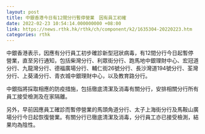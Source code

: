```yaml
---
layout: post
title: 中銀香港今日有12間分行暫停營業　因有員工初確
date: 2022-02-23 10:54:14.000000000 +08:00
link: https://news.rthk.hk/rthk/ch/component/k2/1635304-20220223.htm
categories: rthk
---
```


中銀香港表示，因應有分行員工初步確診新型冠狀病毒，有12間分行今日起暫停營業，直至另行通知，包括柴灣分行、利眾街分行、跑馬地中銀理財中心、宏冠道分行、九龍灣分行、德福廣場分行、輔仁街26號分行、長沙灣道194號分行、荃灣分行、上葵涌分行、青衣城中銀理財中心，以及教育路分行。

中銀指將採取相應的防疫措施，包括徹底清潔及消毒有關分行，安排相關分行所有員工接受檢測及在家隔離。

另外，早前因應員工確診而暫停營業的馬頭角道分行、太子上海街分行及馬鞍山廣場分行今日起恢復營業。有關分行已徹底清潔及消毒，分行員工亦已接受檢測，結果均為陰性。
